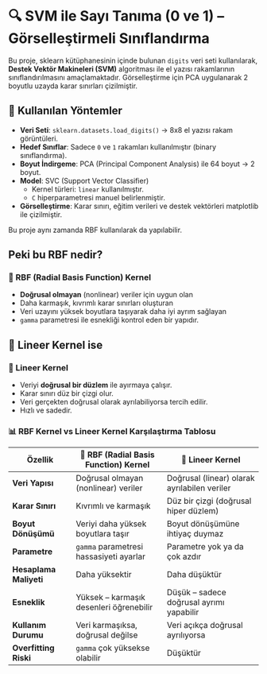 # 🔍 SVM ile Sayı Tanıma (0 ve 1) – Görselleştirmeli Sınıflandırma

Bu proje, sklearn kütüphanesinin içinde bulunan `digits` veri seti kullanılarak, **Destek Vektör Makineleri (SVM)** algoritması ile el yazısı rakamlarının sınıflandırılmasını amaçlamaktadır. Görselleştirme için PCA uygulanarak 2 boyutlu uzayda karar sınırları çizilmiştir.


## 📌 Kullanılan Yöntemler

- **Veri Seti**: `sklearn.datasets.load_digits()` → 8x8 el yazısı rakam görüntüleri.
- **Hedef Sınıflar**: Sadece `0` ve `1` rakamları kullanılmıştır (binary sınıflandırma).
- **Boyut İndirgeme**: PCA (Principal Component Analysis) ile 64 boyut → 2 boyut.
- **Model**: SVC (Support Vector Classifier)
  - Kernel türleri: `linear` kullanılmıştır.
  - `C`  hiperparametresi manuel belirlenmiştir.
- **Görselleştirme**: Karar sınırı, eğitim verileri ve destek vektörleri matplotlib ile çizilmiştir.

Bu proje aynı zamanda RBF kullanılarak da yapılabilir.

## Peki bu RBF nedir?

### 🔹 RBF (Radial Basis Function) Kernel
- **Doğrusal olmayan** (nonlinear) veriler için uygun olan
- Daha karmaşık, kıvrımlı karar sınırları oluşturan
- Veri uzayını yüksek boyutlara taşıyarak daha iyi ayrım sağlayan
- `gamma` parametresi ile esnekliği kontrol eden bir yapıdır.


## 🧪 Lineer Kernel ise

### 🔸 Lineer Kernel
- Veriyi **doğrusal bir düzlem** ile ayırmaya çalışır.
- Karar sınırı düz bir çizgi olur.
- Veri gerçekten doğrusal olarak ayrılabiliyorsa tercih edilir.
- Hızlı ve sadedir.


### 📊 RBF Kernel vs Lineer Kernel Karşılaştırma Tablosu

| Özellik                | 🔹 RBF (Radial Basis Function) Kernel   | 🔸 Lineer Kernel                             |
| ---------------------- | --------------------------------------- | -------------------------------------------- |
| **Veri Yapısı**        | Doğrusal olmayan (nonlinear) veriler    | Doğrusal (linear) olarak ayrılabilen veriler |
| **Karar Sınırı**       | Kıvrımlı ve karmaşık                    | Düz bir çizgi (doğrusal hiper düzlem)        |
| **Boyut Dönüşümü**     | Veriyi daha yüksek boyutlara taşır      | Boyut dönüşümüne ihtiyaç duymaz              |
| **Parametre**          | `gamma` parametresi hassasiyeti ayarlar | Parametre yok ya da çok azdır                |
| **Hesaplama Maliyeti** | Daha yüksektir                          | Daha düşüktür                                |
| **Esneklik**           | Yüksek – karmaşık desenleri öğrenebilir | Düşük – sadece doğrusal ayrımı yapabilir     |
| **Kullanım Durumu**    | Veri karmaşıksa, doğrusal değilse       | Veri açıkça doğrusal ayrılıyorsa             |
| **Overfitting Riski**  | `gamma` çok yüksekse olabilir           | Düşüktür                                     |






